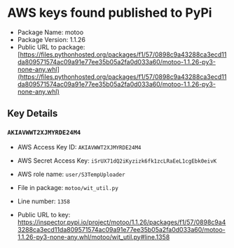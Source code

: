 # AWS keys found published to PyPi

* Package Name: motoo
* Package Version: 1.1.26
* Public URL to package: [https://files.pythonhosted.org/packages/f1/57/0898c9a43288ca3ecd11da809571574ac09a91e77ee35b05a2fa0d033a60/motoo-1.1.26-py3-none-any.whl](https://files.pythonhosted.org/packages/f1/57/0898c9a43288ca3ecd11da809571574ac09a91e77ee35b05a2fa0d033a60/motoo-1.1.26-py3-none-any.whl)

## Key Details

### `AKIAVWWT2XJMYRDE24M4`

* AWS Access Key ID: `AKIAVWWT2XJMYRDE24M4`
* AWS Secret Access Key: `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` 
* AWS role name: `user/S3TempUploader`
* File in package: `motoo/wit_util.py`
* Line number: `1358`

* Public URL to key: https://inspector.pypi.io/project/motoo/1.1.26/packages/f1/57/0898c9a43288ca3ecd11da809571574ac09a91e77ee35b05a2fa0d033a60/motoo-1.1.26-py3-none-any.whl/motoo/wit_util.py#line.1358


